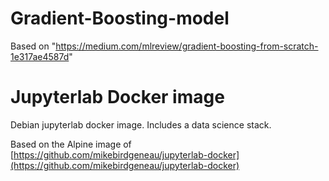 # Gradient-Boosting-model
Based on "https://medium.com/mlreview/gradient-boosting-from-scratch-1e317ae4587d"


# Jupyterlab Docker image

Debian jupyterlab docker image. Includes a data science stack.

Based on the Alpine image of [https://github.com/mikebirdgeneau/jupyterlab-docker](https://github.com/mikebirdgeneau/jupyterlab-docker)
